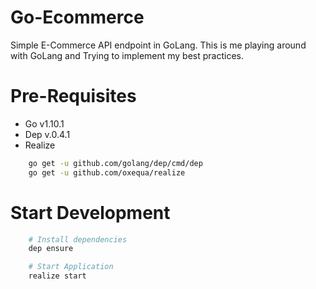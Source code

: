 # Go-Ecommerce

Simple E-Commerce API endpoint in GoLang. This is me playing around with GoLang and Trying to implement my best practices.

# Pre-Requisites

- Go v1.10.1
- Dep v.0.4.1
- Realize

```bash
    go get -u github.com/golang/dep/cmd/dep
    go get -u github.com/oxequa/realize
```

# Start Development

```bash
    # Install dependencies
    dep ensure

    # Start Application
    realize start
```
